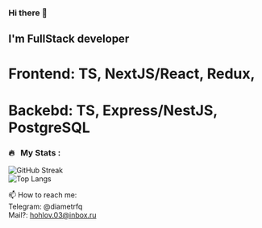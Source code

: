 ### Hi there 👋
## I'm FullStack developer
# Frontend: TS, NextJS/React, Redux, 
# Backebd: TS, Express/NestJS, PostgreSQL
<!--
Here are some ideas to get you started:

- 🔭 I’m currently working on ...
- 🌱 I’m currently learning ...
- 👯 I’m looking to collaborate on ...
- 🤔 I’m looking for help with ...
- 💬 Ask me about ...
- 📫 How to reach me: ...
- 😄 Pronouns: ...
- ⚡ Fun fact: ...
-->

### 🔥 &nbsp; My Stats :
![GitHub Streak](https://streak-stats.demolab.com?user=DiametrFQ&theme=github-dark-blue&border_radius=6&card_width=300&type=png)<br>
![Top Langs](https://github-readme-stats.vercel.app/api/top-langs/?username=DiametrFQ\&layout=donut-vertical)

📫 How to reach me:<br>
Telegram: @diametrfq<br>
Mail?: hohlov.03@inbox.ru
